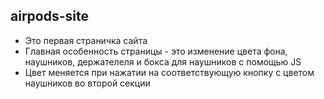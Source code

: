 ## airpods-site

- Это первая страничка сайта
- Главная особенность страницы - это изменение цвета фона, наушников, держателеля и бокса для наушников с помощью JS
- Цвет меняется при нажатии на соответствующую кнопку с цветом наушников во второй секции
